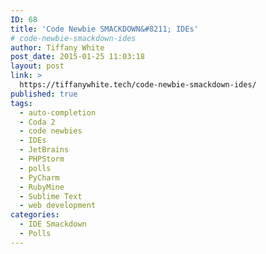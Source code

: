 ```yaml
---
ID: 68
title: 'Code Newbie SMACKDOWN&#8211; IDEs'
# code-newbie-smackdown-ides
author: Tiffany White
post_date: 2015-01-25 11:03:18
layout: post
link: >
  https://tiffanywhite.tech/code-newbie-smackdown-ides/
published: true
tags:
  - auto-completion
  - Coda 2
  - code newbies
  - IDEs
  - JetBrains
  - PHPStorm
  - polls
  - PyCharm
  - RubyMine
  - Sublime Text
  - web development
categories:
  - IDE Smackdown
  - Polls
---
```


